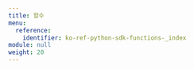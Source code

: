 ```yaml
---
title: 함수
menu:
  reference:
    identifier: ko-ref-python-sdk-functions-_index
module: null
weight: 20
---
```


